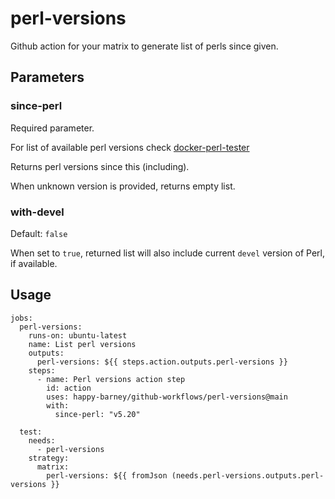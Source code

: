 
# perl-versions

Github action for your matrix to generate list of perls since given.

## Parameters

### since-perl

Required parameter.

For list of available perl versions check
[docker-perl-tester](https://github.com/Perl/docker-perl-tester#using-docker-images-for-your-projects)

Returns perl versions since this (including).

When unknown version is provided, returns empty list.

### with-devel

Default: `false`

When set to `true`, returned list will also include current `devel` version of Perl,
if available.

## Usage

```
jobs:
  perl-versions:
    runs-on: ubuntu-latest
    name: List perl versions
    outputs:
      perl-versions: ${{ steps.action.outputs.perl-versions }}
    steps:
      - name: Perl versions action step
        id: action
        uses: happy-barney/github-workflows/perl-versions@main
        with:
          since-perl: "v5.20"

  test:
    needs:
      - perl-versions
    strategy:
      matrix:
        perl-versions: ${{ fromJson (needs.perl-versions.outputs.perl-versions }}

```
